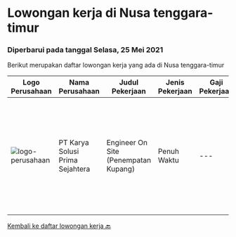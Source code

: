 
  # Lowongan kerja di Nusa tenggara-timur

  ### Diperbarui pada tanggal Selasa, 25 Mei 2021

  Berikut merupakan daftar lowongan kerja yang ada di Nusa tenggara-timur

  |Logo Perusahaan | Nama Perusahaan | Judul Pekerjaan | Jenis Pekerjaan | Gaji Pekerjaan | Lokasi | Deskripsi | Tanggal diunggah | Pranala |
  | -------------- | --------------- | --------------- | --------- | --------- | -------------- | ------- | ----------- | ----------- |
  |![logo-perusahaan](https://image-service-cdn.seek.com.au/bb0f2c313297f2db3d497466b95d7da85644edc0/ee4dce1061f3f616224767ad58cb2fc751b8d2dc)|PT Karya Solusi Prima Sejahtera|Engineer On Site (Penempatan Kupang)|Penuh Waktu|---|Kupang|Kualifikasi : Lulusan SMK Teknik Komputer &amp; Jaringan Berpengalaman minimal 1 tahun sebagai teknisi dibidang jaringan Menguasai dasar komunikasi...|Rabu, 12 Mei 2021|https://www.jobstreet.co.id/id/job/engineer-on-site-penempatan-kupang-3518297?token=0~0e9fb30d-aeec-4879-a991-23516facebe0&sectionRank=1&jobId=jobstreet-id-job-3518297|


  [Kembali ke daftar lowongan kerja 🔙](../README.md#daftar-lowongan-kerja)
  